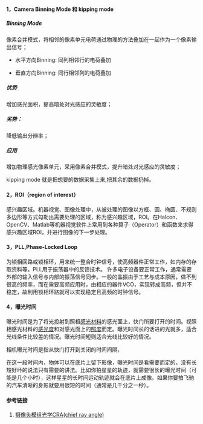 ```

```





#### 1，Camera Binning Mode 和 kipping mode 

##### Binning Mode

像素合并模式，将相邻的像素单元电荷通过物理的方法叠加在一起作为一个像素输出信号；

- 水平方向Binning:  同列相邻行的电荷叠加


- 垂直方向Binning:  同行相邻列的电荷叠加


##### 优势

增加感光面积，提高暗处对光感应的灵敏度；

##### 劣势：

降低输出分辨率；

##### 应用

增加物理感光像素单元，采用像素合并模式，提升暗处对光感应的灵敏度；



kipping mode 就是把想要的数据采集上来,把其余的数据扔掉。

#### 2，ROI（region of interest）

感兴趣区域。机器视觉、图像处理中，从被处理的图像以方框、圆、椭圆、不规则多边形等方式勾勒出需要处理的区域，称为感兴趣区域，ROI。在Halcon、OpenCV、Matlab等机器视觉软件上常用到各种算子（Operator）和函数来求得感兴趣区域ROI，并进行图像的下一步处理。



#### 3，PLL,Phase-Locked Loop

 为锁相回路或锁相环，用来统一整合时钟信号，使高频器件正常工作，如内存的存取资料等。PLL用于振荡器中的反馈技术。
许多电子设备要正常工作，通常需要外部的输入信号与内部的振荡信号同步。一般的晶振由于工艺与成本原因，做不到很高的频率，而在需要高频应用时，由相应的器件VCO，实现转成高频，但并不稳定，故利用锁相环路就可以实现稳定且高频的时钟信号。

#### 4，曝光时间

曝光时间是为了将光投射到照相[感光材料](https://baike.baidu.com/item/感光材料/1191355)的感光面上，快门所要打开的时间。视照相感光材料的[感光度](https://baike.baidu.com/item/感光度/2577807)和对感光面上的[照度](https://baike.baidu.com/item/照度/3198810)而定。曝光时间长的话进的光就多，适合光线条件比较差的情况。曝光时间短则适合光线比较好的情况。

相机曝光时间是指从快门打开到关闭的时间间隔，

在这一段时间内，物体可以在底片上留下影像，曝光时间是看需要而定的，没有长短好坏的说法只有需要的讲法。比如你拍星星的轨迹，就需要很长的曝光时间（可能是几个小时），这样星星的长时间运动轨迹就会在底片上成像。如果你要拍飞驰的汽车清晰的身影就要用很短的时间（通常是几千分之一秒）。



#### 参考链接

1. [摄像头模组光学CRA(chief ray angle)](https://www.cnblogs.com/whw19818/p/7247327.html)

